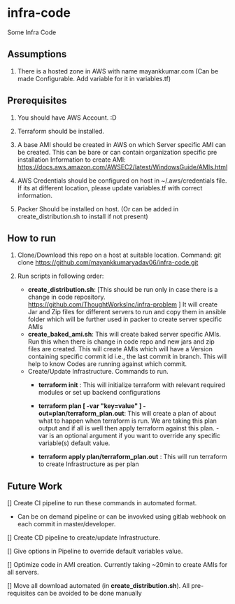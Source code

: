 # infra-code
Some Infra Code

## Assumptions
1. There is a hosted zone in AWS with name mayankkumar.com (Can be made Configurable. Add variable for it in variables.tf)

## Prerequisites
1. You should have AWS Account. :D

2. Terraform should be installed.

3. A base AMI should be created in AWS on which Server specific AMI can be created. This can be bare or can contain organization specific pre installation
   Information to create AMI: https://docs.aws.amazon.com/AWSEC2/latest/WindowsGuide/AMIs.html

4. AWS Credentials should be configured on host in ~/.aws/credentials file. If its at different location, please update variables.tf with correct information.

5. Packer Should be installed on host. (Or can be added in create_distribution.sh to install if not present)

## How to run
1. Clone/Download this repo on a host at suitable location. Command: git clone https://github.com/mayankkumaryadav06/infra-code.git

2. Run scripts in following order:
   - **create_distribution.sh**:  [This should be run only in case there is a change in code repository. https://github.com/ThoughtWorksInc/infra-problem ]
       It will create Jar and Zip files for different servers to run and copy them in ansible folder which will be further used in packer to create server specific AMIs
   - **create_baked_ami.sh**: This will create baked server specific AMIs. Run this when there is change in code repo and new jars and zip files are created.
    This will create AMIs which will have a Version containing specific commit id i.e., the last commit in branch. This will help to know Codes are running against which commit.
   - Create/Update Infrastructure. Commands to run.
     - **terraform init** : This will initialize terraform with relevant required modules or set up backend configurations

     - **terraform plan [ -var "key=value" ] -out=plan/terraform_plan.out**: This will create a plan of about what to happen when terraform is run. We are taking this plan output and if all is well then apply terraform against this plan. -var is an optional argument if you want to override any specific variable(s) default value.

     - **terraform apply plan/terraform_plan.out** : This will run terraform to create Infrastructure as per plan

## Future Work
[] Create CI pipeline to run these commands in automated format.
   - Can be on demand pipeline or can be invovked using gitlab webhook on each commit in master/developer.

[] Create CD pipeline to create/update Infrastructure.

[] Give options in Pipeline to override default variables value.

[] Optimize code in AMI creation. Currently taking ~20min to create AMIs for all servers.

[] Move all download automated (in **create_distribution.sh**). All pre-requisites can be avoided to be done manually
